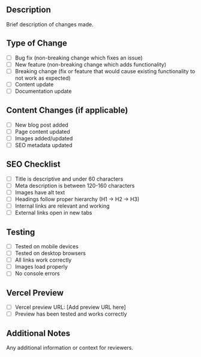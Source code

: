 ## Description
Brief description of changes made.

## Type of Change
- [ ] Bug fix (non-breaking change which fixes an issue)
- [ ] New feature (non-breaking change which adds functionality)
- [ ] Breaking change (fix or feature that would cause existing functionality to not work as expected)
- [ ] Content update
- [ ] Documentation update

## Content Changes (if applicable)
- [ ] New blog post added
- [ ] Page content updated
- [ ] Images added/updated
- [ ] SEO metadata updated

## SEO Checklist
- [ ] Title is descriptive and under 60 characters
- [ ] Meta description is between 120-160 characters
- [ ] Images have alt text
- [ ] Headings follow proper hierarchy (H1 → H2 → H3)
- [ ] Internal links are relevant and working
- [ ] External links open in new tabs

## Testing
- [ ] Tested on mobile devices
- [ ] Tested on desktop browsers
- [ ] All links work correctly
- [ ] Images load properly
- [ ] No console errors

## Vercel Preview
- [ ] Vercel preview URL: [Add preview URL here]
- [ ] Preview has been tested and works correctly

## Additional Notes
Any additional information or context for reviewers.
